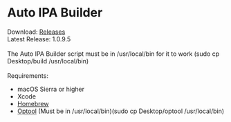 # Auto IPA Builder

Download: [Releases](https://github.com/SarahH12099/Auto-IPA-Builder/releases)<br>
Latest Release: 1.0.9.5
<br><br>
The Auto IPA Builder script must be in /usr/local/bin for it to work (sudo cp Desktop/build /usr/local/bin)
<br><br>
Requirements:<br>
- macOS Sierra or higher<br>
- Xcode<br>
- [Homebrew](https://brew.sh/)
- [Optool](https://github.com/alexzielenski/optool/releases) (Must be in /usr/local/bin)(sudo cp Desktop/optool /usr/local/bin)
